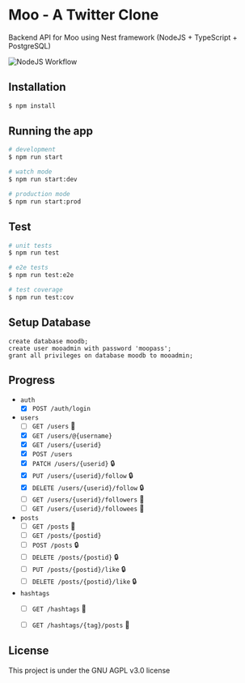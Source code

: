 # Moo - A Twitter Clone
Backend API for Moo using Nest framework (NodeJS + TypeScript + PostgreSQL)

![NodeJS Workflow](https://github.com/scaleracademy/twitter-backend-node/actions/workflows/nodejs.yml/badge.svg)


## Installation

```bash
$ npm install
```

## Running the app

```bash
# development
$ npm run start

# watch mode
$ npm run start:dev

# production mode
$ npm run start:prod
```

## Test

```bash
# unit tests
$ npm run test

# e2e tests
$ npm run test:e2e

# test coverage
$ npm run test:cov
```

## Setup Database 


```psql 
create database moodb;
create user mooadmin with password 'moopass';
grant all privileges on database moodb to mooadmin;
```

## Progress

- `auth` 
  - [x]  `POST /auth/login` 

- `users` 
  - [ ] `GET /users` 📃
  - [x] `GET /users/@{username}`  
  - [x] `GET /users/{userid}` 
  - [x] `POST /users` 
  - [x] `PATCH /users/{userid}` 🔒
  - [x] `PUT /users/{userid}/follow` 🔒 
  - [x] `DELETE /users/{userid}/follow` 🔒 
  - [ ] `GET /users/{userid}/followers` 📃
  - [ ] `GET /users/{userid}/followees` 📃

- `posts` 
  - [ ] `GET /posts`  📃
  - [ ] `GET /posts/{postid}`
  - [ ] `POST /posts` 🔒 
  - [ ] `DELETE /posts/{postid}` 🔒
  - [ ] `PUT /posts/{postid}/like` 🔒
  - [ ] `DELETE /posts/{postid}/like` 🔒

- `hashtags` 
  - [ ] `GET /hashtags`  📃 
  - [ ] `GET /hashtags/{tag}/posts`  📃 


## License

This project is under the GNU AGPL v3.0 license 

